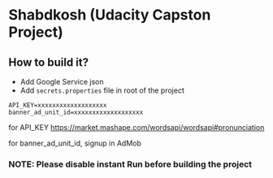 # Shabdkosh (Udacity Capston Project)

## How to build it?

- Add Google Service json
- Add `secrets.properties` file in root of the project
````
API_KEY=xxxxxxxxxxxxxxxxxxx
banner_ad_unit_id=xxxxxxxxxxxxxxxxxxx
````

for API_KEY  https://market.mashape.com/wordsapi/wordsapi#pronunciation
 
for banner_ad_unit_id, signup in AdMob

### NOTE: Please disable instant Run before building the project 
